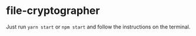 # file-cryptographer

Just run `yarn start` or `npm start` and follow the instructions on the terminal.